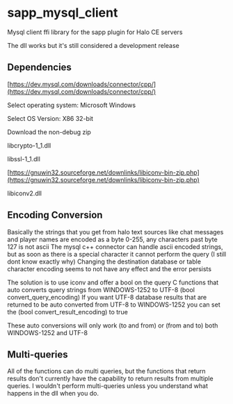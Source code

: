 # sapp_mysql_client
Mysql client ffi library for the sapp plugin for Halo CE servers

The dll works but it's still considered a development release

## Dependencies
[https://dev.mysql.com/downloads/connector/cpp/](https://dev.mysql.com/downloads/connector/cpp/)

Select operating system: Microsoft Windows

Select OS Version: X86 32-bit

Download the non-debug zip

libcrypto-1_1.dll

libssl-1_1.dll

[https://gnuwin32.sourceforge.net/downlinks/libiconv-bin-zip.php](https://gnuwin32.sourceforge.net/downlinks/libiconv-bin-zip.php)

libiconv2.dll

## Encoding Conversion
Basically the strings that you get from halo text sources like chat messages and player names are encoded as a byte 0-255, any characters past byte 127 is not ascii
The mysql c++ connector can handle ascii encoded strings, but as soon as there is a special character it cannot perform the query (I still dont know exactly why)
Changing the destination database or table character encoding seems to not have any effect and the error persists

The solution is to use iconv and offer a bool on the query C functions that auto converts query strings from WINDOWS-1252 to UTF-8 (bool convert_query_encoding)
If you want UTF-8 database results that are returned to be auto converted from UTF-8 to WINDOWS-1252 you can set the (bool convert_result_encoding) to true

These auto conversions will only work (to and from) or (from and to) both WINDOWS-1252 and UTF-8

## Multi-queries
All of the functions can do multi queries, but the functions that return results don't currently have the capability to return results from multiple queries. I wouldn't perform multi-queries unless you understand what happens in the dll when you do.
